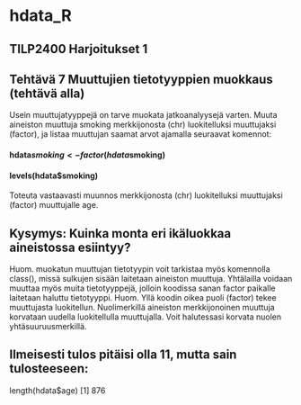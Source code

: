 # hdata_R
## TILP2400 Harjoitukset 1
## Tehtävä 7 Muuttujien tietotyyppien muokkaus (tehtävä alla)
Usein muuttujatyyppejä on tarve muokata jatkoanalyysejä varten. Muuta aineiston muuttuja
smoking merkkijonosta (chr) luokitelluksi muuttujaksi (factor), ja listaa muuttujan saamat
arvot ajamalla seuraavat komennot:
#### hdata$smoking <- factor(hdata$smoking)
#### levels(hdata$smoking)
Toteuta vastaavasti muunnos merkkijonosta (chr) luokitelluksi muuttujaksi (factor) muuttujalle age.

## Kysymys: Kuinka monta eri ikäluokkaa aineistossa esiintyy?

Huom. muokatun muuttujan tietotyypin voit tarkistaa myös komennolla class(), missä sulkujen
sisään laitetaan aineiston muuttuja. Yhtälailla voidaan muuttaa myös muita tietotyyppejä,
jolloin koodissa sanan factor paikalle laitetaan haluttu tietotyyppi.
Huom. Yllä koodin oikea puoli (factor) tekee muuttujasta luokitellun. Nuolimerkillä aineiston
merkkijonoinen muuttuja korvataan uudella luokitellulla muuttujalla. Voit halutessasi korvata
nuolen yhtäsuuruusmerkillä.

## Ilmeisesti tulos pitäisi olla 11, mutta sain tulosteeseen:
length(hdata$age)
[1] 876
